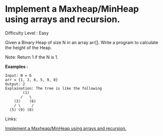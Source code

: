 # Implement a Maxheap/MinHeap using arrays and recursion.

Difficulty Level : Easy

Given a Binary Heap of size N in an array arr[]. Write a program to calculate the height of the Heap.

Note: Return 1 if the N is 1.

**Examples :**

```
Input: N = 6
arr = {1, 3, 6, 5, 9, 8}
Output: 2
Explaination: The tree is like the following
        (1)
       /   \
    (3)    (6)
    / \     /
  (5) (9) (8)
```

Links:

[Implement a Maxheap/MinHeap using arrays and recursion.](https://www.geeksforgeeks.org/problems/height-of-heap5025/1?itm_source=geeksforgeeks&itm_medium=article&itm_campaign=practice_card)